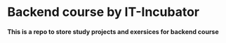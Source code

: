 # Backend course by IT-Incubator
#### This is a repo to store study projects and exersices for backend course



